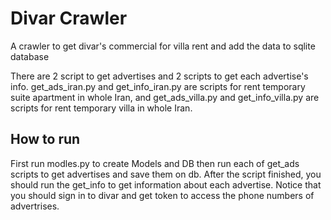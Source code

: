 # Divar Crawler
A crawler to get divar's commercial for villa rent and add the data to sqlite database

There are 2 script to get advertises and 2 scripts to get each advertise's info.
get_ads_iran.py and get_info_iran.py are scripts for rent temporary suite apartment in whole Iran, and get_ads_villa.py and get_info_villa.py are scripts for rent temporary villa in whole Iran.

## How to run
First run modles.py to create Models and DB then run each of get_ads scripts to get advertises and save them on db.
After the script finished, you should run the get_info to get information about each advertise.
Notice that you should sign in to divar and get token to access the phone numbers of advertrises.
